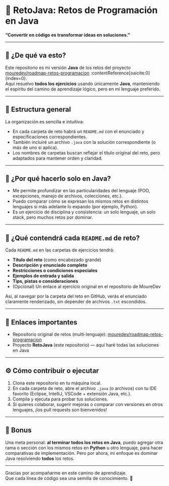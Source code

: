 # 🚀 RetoJava: Retos de Programación en Java

**“Convertir en código es transformar ideas en soluciones.”**

---

## 📌 ¿De qué va esto?

Este repositorio es mi versión **Java** de los retos del proyecto [mouredev/roadmap-retos-programacion](https://github.com/mouredev/roadmap-retos-programacion) :contentReference[oaicite:0]{index=0}.  
Aquí resuelvo **todos los ejercicios** usando únicamente **Java**, manteniendo el espíritu del camino de aprendizaje lógico, pero en mi lenguaje preferido.

---

## 🧩 Estructura general

La organización es sencilla e intuitiva:

- En cada carpeta de reto habrá un `README.md` con el enunciado y especificaciones correspondientes.  
- También incluiré un archivo `.java` con la solución correspondiente (o más de uno si aplica).  
- Los nombres de carpetas buscan reflejar el título original del reto, pero adaptados para mantener orden y claridad.

---

## 🎯 ¿Por qué hacerlo solo en Java?

- Me permite profundizar en las particularidades del lenguaje (POO, excepciones, manejo de archivos, colecciones, etc.).  
- Puedo comparar cómo se expresan los mismos retos en distintos lenguajes si más adelante lo expando (por ejemplo, Python).  
- Es un ejercicio de disciplina y consistencia: un solo lenguaje, un solo stack, pero muchos retos por dominar.

---

## 🧭 ¿Qué contendrá cada `README.md` de reto?

Cada `README.md` en las carpetas de ejercicios tendrá:

- **Título del reto** (como encabezado grande)  
- **Descripción y enunciado completo**  
- **Restricciones o condiciones especiales**  
- **Ejemplos de entrada y salida**  
- **Tips, pistas o consideraciones**  
- (Opcional) Un enlace al ejercicio original en el repositorio de MoureDev  

Así, al navegar por la carpeta del reto en GitHub, verás el enunciado claramente renderizado, sin depender de archivos `.txt` escondidos.

---

## 🔗 Enlaces importantes

- Repositorio original de retos (multi-lenguaje): [mouredev/roadmap-retos-programacion](https://github.com/mouredev/roadmap-retos-programacion) 
- Proyecto **RetoJava** (este repositorio) — aquí haré todas las soluciones en Java

---

## ⚙️ Cómo contribuir o ejecutar

1. Clona este repositorio en tu máquina local.  
2. En cada carpeta de reto, abre el archivo `.java` (o archivos) con tu IDE favorito (Eclipse, IntelliJ, VSCode + extensión Java, etc.).  
3. Compila y ejecuta para probar tus soluciones.  
4. Si quieres colaborar, sugerir mejoras o comparar con versiones en otros lenguajes, ¡los pull requests son bienvenidos!

---

## 🎉 Bonus

Una meta personal: **al terminar todos los retos en Java**, puedo agregar otra rama o sección con los mismos retos en **Python** u otro lenguaje, para hacer comparativas de implementación. Pero por ahora, mi enfoque es dominar Java resolviendo **todos** los retos.

---

Gracias por acompañarme en este camino de aprendizaje.  
Que cada línea de código sea una semilla de conocimiento. 🌱  

